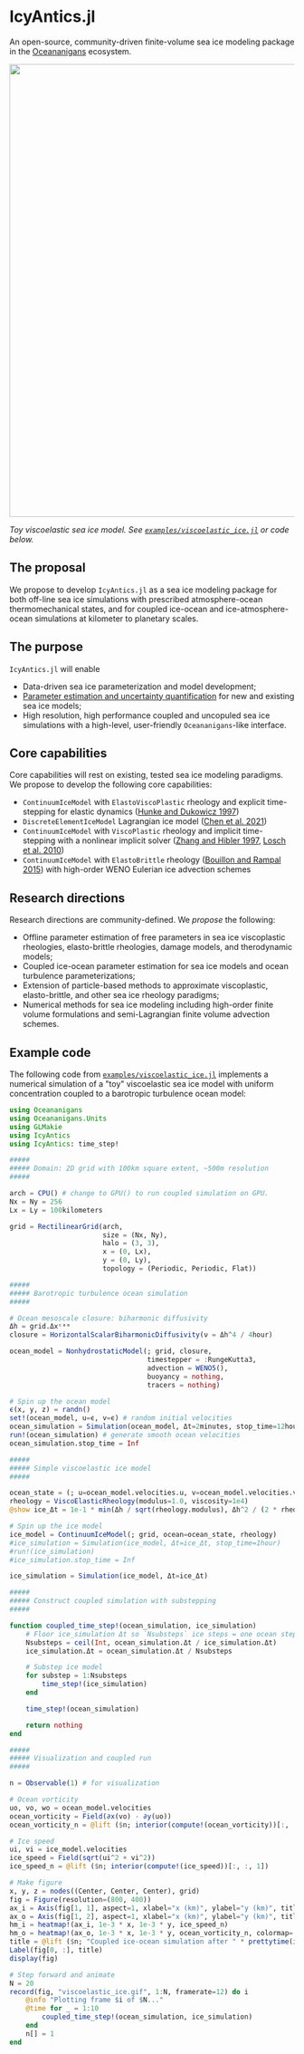 # IcyAntics.jl

An open-source, community-driven finite-volume sea ice modeling package in the [Oceananigans](https://github.com/CliMA/Oceananigans.jl) ecosystem.

<p align="center">
  <img width=800 src=https://user-images.githubusercontent.com/15271942/158024239-926769a1-eebc-4da3-93ad-9b908c740270.gif>
</p>

_Toy viscoelastic sea ice model. See [`examples/viscoelastic_ice.jl`](https://github.com/glwagner/IcyAntics.jl/blob/main/examples/viscoelastic_ice.jl) or code below._

## The proposal

We propose to develop `IcyAntics.jl` as a sea ice modeling package for both off-line sea ice simulations with prescribed atmosphere-ocean thermomechanical states, and for coupled ice-ocean and ice-atmosphere-ocean simulations at kilometer to planetary scales.

## The purpose

`IcyAntics.jl` will enable

* Data-driven sea ice parameterization and model development;
* [Parameter estimation and uncertainty quantification](https://github.com/CliMA/OceanLearning.jl) for new and existing sea ice models;
* High resolution, high performance coupled and uncopuled sea ice simulations with a high-level, user-friendly `Oceananigans`-like interface.

## Core capabilities

Core capabilities will rest on existing, tested sea ice modeling paradigms.
We propose to develop the following core capabilities:

* `ContinuumIceModel` with `ElastoViscoPlastic` rheology and explicit time-stepping for elastic dynamics ([Hunke and Dukowicz 1997](https://journals.ametsoc.org/view/journals/phoc/27/9/1520-0485_1997_027_1849_aevpmf_2.0.co_2.xml))
* `DiscreteElementIceModel` Lagrangian ice model ([Chen et al. 2021](https://agupubs.onlinelibrary.wiley.com/doi/full/10.1029/2021MS002513))
* `ContinuumIceModel` with `ViscoPlastic` rheology and implicit time-stepping with a nonlinear implicit solver ([Zhang and Hibler 1997](https://agupubs.onlinelibrary.wiley.com/doi/epdf/10.1029/96JC03744), [Losch et al. 2010](https://www.sciencedirect.com/science/article/pii/S1463500309002418?casa_token=7X6zEGzN43EAAAAA:A1PtPqOSnE-8u9aHyvc2rfffv48yv7sJIbAwyhD1PHb3U_rNFcepGKOMa12wMXqXsI5QDlh4zg))
* `ContinuumIceModel` with `ElastoBrittle` rheology ([Bouillon and Rampal 2015](https://pdf.sciencedirectassets.com/272136/1-s2.0-S1463500315X00060/1-s2.0-S1463500315000694/main.pdf?X-Amz-Security-Token=IQoJb3JpZ2luX2VjELL%2F%2F%2F%2F%2F%2F%2F%2F%2F%2FwEaCXVzLWVhc3QtMSJIMEYCIQCs1kqp%2BBpXiVG60koGCe0Wpc292eMARVIcVDSUXhw7FwIhAJJNoDIOFwDcJD8q%2BCAD1UFXMolOLZ8TibWutXoY7RBmKvoDCCsQBBoMMDU5MDAzNTQ2ODY1IgwBqcjhBxfwG4nLmDoq1wMCAl1spG4A5IMYqlezqs7QsTEB1P0TABxb0yPkKmiwHuVfEYML7I7EfewmwNyqwhWWd0C4fc2nsnpeIB7E%2BKju2ihudPyL70YBSpY50oMqE6QX9Qnt07o8upoOgPXIT%2FND6Qo%2Fmtk4BRcd2uODp6odvSQmPfR5VylC4xxUAyV5W66T0ua7z8Bi0cokn3dSg3ku16J%2F4bnfr2xqJ35nq86iLEl5Q3z%2B94%2FIvzOiyqSByalu6Jaqx3ULHmYOZJwQXTkL7oybTP4Z3o%2BDcl2cPQqDzBBWhYsYW9BLADK3EZr9p9s36JvOxOLcT29zAy3lcK%2FJlQC4WRhFaIbOW6txqYx56XXs9v%2FlJaZtLAag9fpQaXdj0kg6wUHLLqrFNCd83%2BNJvpP7E0afLeMB9fx%2BZ1nR2fjP50sAN2i3U1e4mVE7d8KAinyGholy0uecCMx1IqiHKLoUhvnPV6dHprKkOZCSW0rK51U7KEY4nPQ2PmP15whd%2BwCY4ow5nfFOAXREBVMmhDOpNICGhkVOB8EbUH%2B%2F9AQYCg39e4nTmzq7j%2BxrzquO2rO7JlwvM56IJs8aMQtxRjzknBaG1kQdiT2fNyNDCyCDsfV33RopTHBUta%2BlCtj3uGDbN7kwodaxkQY6pAG0j%2FAzpjaW3Myr97MOPKqQ7a0au2%2BRKG2cUvKO1pYmnZRkq06C8UkWs1QbxF9yhp8zelr3su3cCt13%2B5wLTv1NgKJYYgOI719uRJKKTuFmuHRirTe3HbyP01vLJjUmKGtcuEYd2H6HfOP1WSRWhx9rC3E88wBtFAo0KtCP2g%2B9eFQxziGwXKO7%2FnxAYN2WMnDfUXhJ0yNx68TN5RLAR%2BGnryl9Gw%3D%3D&X-Amz-Algorithm=AWS4-HMAC-SHA256&X-Amz-Date=20220312T111726Z&X-Amz-SignedHeaders=host&X-Amz-Expires=300&X-Amz-Credential=ASIAQ3PHCVTYV7OWEDV7%2F20220312%2Fus-east-1%2Fs3%2Faws4_request&X-Amz-Signature=0ee5b17fa52b239764295cf0f9f6c9ba561fba76df731ce896ab0e75efb0411a&hash=80c54164ef9f7cb37b51fa64a5a89c8c4df85c25a9b275be20b4d8f3d0ab99ce&host=68042c943591013ac2b2430a89b270f6af2c76d8dfd086a07176afe7c76c2c61&pii=S1463500315000694&tid=spdf-3d9100a9-c727-4d95-9c28-4024733711c3&sid=3d8f14755775c04f054a795-b8f297429dffgxrqa&type=client&ua=4c0a030c5001565b5003&rr=6eac1f996c8c314f)) with high-order WENO Eulerian ice advection schemes

## Research directions

Research directions are community-defined.
We _propose_ the following:

* Offline parameter estimation of free parameters in sea ice viscoplastic rheologies, elasto-brittle rheologies, damage models, and therodynamic models;
* Coupled ice-ocean parameter estimation for sea ice models and ocean turbulence parameterizations;
* Extension of particle-based methods to approximate viscoplastic, elasto-brittle, and other sea ice rheology paradigms;
* Numerical methods for sea ice modeling including high-order finite volume formulations and semi-Lagrangian finite volume advection schemes.

## Example code

The following code from [`examples/viscoelastic_ice.jl`](https://github.com/glwagner/IcyAntics.jl/blob/main/examples/viscoelastic_ice.jl) implements a numerical simulation of a "toy" viscoelastic sea ice model with uniform concentration coupled to a barotropic turbulence ocean model:

```julia
using Oceananigans
using Oceananigans.Units
using GLMakie
using IcyAntics
using IcyAntics: time_step!

#####
##### Domain: 2D grid with 100km square extent, ~500m resolution
#####

arch = CPU() # change to GPU() to run coupled simulation on GPU.
Nx = Ny = 256
Lx = Ly = 100kilometers

grid = RectilinearGrid(arch,
                       size = (Nx, Ny),
                       halo = (3, 3),
                       x = (0, Lx),
                       y = (0, Ly),
                       topology = (Periodic, Periodic, Flat))

#####
##### Barotropic turbulence ocean simulation
#####

# Ocean mesoscale closure: biharmonic diffusivity
Δh = grid.Δxᶜᵃᵃ
closure = HorizontalScalarBiharmonicDiffusivity(ν = Δh^4 / 4hour)

ocean_model = NonhydrostaticModel(; grid, closure,
                                  timestepper = :RungeKutta3,
                                  advection = WENO5(),
                                  buoyancy = nothing,
                                  tracers = nothing)

# Spin up the ocean model
ϵ(x, y, z) = randn()
set!(ocean_model, u=ϵ, v=ϵ) # random initial velocities
ocean_simulation = Simulation(ocean_model, Δt=2minutes, stop_time=12hours)
run!(ocean_simulation) # generate smooth ocean velocities
ocean_simulation.stop_time = Inf

#####
##### Simple viscoelastic ice model
#####

ocean_state = (; u=ocean_model.velocities.u, v=ocean_model.velocities.v, ρ=1024.0)
rheology = ViscoElasticRheology(modulus=1.0, viscosity=1e4)
@show ice_Δt = 1e-1 * min(Δh / sqrt(rheology.modulus), Δh^2 / (2 * rheology.viscosity))

# Spin up the ice model
ice_model = ContinuumIceModel(; grid, ocean=ocean_state, rheology)
#ice_simulation = Simulation(ice_model, Δt=ice_Δt, stop_time=1hour)
#run!(ice_simulation)
#ice_simulation.stop_time = Inf

ice_simulation = Simulation(ice_model, Δt=ice_Δt)

#####
##### Construct coupled simulation with substepping
#####

function coupled_time_step!(ocean_simulation, ice_simulation)
    # Floor ice_simulation Δt so `Nsubsteps` ice steps = one ocean step.
    Nsubsteps = ceil(Int, ocean_simulation.Δt / ice_simulation.Δt)
    ice_simulation.Δt = ocean_simulation.Δt / Nsubsteps

    # Substep ice model
    for substep = 1:Nsubsteps
        time_step!(ice_simulation)
    end

    time_step!(ocean_simulation)

    return nothing
end

#####
##### Visualization and coupled run
#####

n = Observable(1) # for visualization

# Ocean vorticity
uo, vo, wo = ocean_model.velocities
ocean_vorticity = Field(∂x(vo) - ∂y(uo))
ocean_vorticity_n = @lift ($n; interior(compute!(ocean_vorticity))[:, :, 1])

# Ice speed
ui, vi = ice_model.velocities
ice_speed = Field(sqrt(ui^2 + vi^2))
ice_speed_n = @lift ($n; interior(compute!(ice_speed))[:, :, 1])

# Make figure
x, y, z = nodes((Center, Center, Center), grid)
fig = Figure(resolution=(800, 400))
ax_i = Axis(fig[1, 1], aspect=1, xlabel="x (km)", ylabel="y (km)", title="Ice speed")
ax_o = Axis(fig[1, 2], aspect=1, xlabel="x (km)", ylabel="y (km)", title="Ocean vorticity")
hm_i = heatmap!(ax_i, 1e-3 * x, 1e-3 * y, ice_speed_n)
hm_o = heatmap!(ax_o, 1e-3 * x, 1e-3 * y, ocean_vorticity_n, colormap=:redblue)
title = @lift ($n; "Coupled ice-ocean simulation after " * prettytime(ice_model.clock.time))
Label(fig[0, :], title)
display(fig)

# Step forward and animate
N = 20
record(fig, "viscoelastic_ice.gif", 1:N, framerate=12) do i
    @info "Plotting frame $i of $N..."
    @time for _ = 1:10
        coupled_time_step!(ocean_simulation, ice_simulation)
    end
    n[] = 1
end

```
